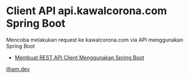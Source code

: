 # Client API api.kawalcorona.com Spring Boot

Mencoba melakukan request ke kawalcorona.com via API menggunakan Spring Boot

* [Membuat REST API Client Menggunakan Spring Boot](https://ilham.dev/membuat-rest-api-client-menggunakan-spring-boot/)

[ilham.dev](https://ilham.dev/)